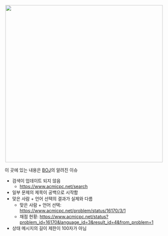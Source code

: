 <p align="center"><a href = "https://www.acmicpc.net"><img src="https://upload.acmicpc.net/23278560-e2ca-4e90-a663-9386e5049860/boj.png" width="500"></a></p>

이 곳에 있는 내용은 [BOJ](https://www.acmicpc.net)의 알려진 이슈

* 검색이 업데이트 되지 않음
  * https://www.acmicpc.net/search
* 일부 문제의 제목이 공백으로 시작함
* 맞은 사람 + 언어 선택의 결과가 실제와 다름
  * 맞은 사람 + 언어 선택: https://www.acmicpc.net/problem/status/16170/3/1
  * 채점 현황: https://www.acmicpc.net/status?problem_id=16170&language_id=3&result_id=4&from_problem=1
* 상태 메시지의 길이 제한이 100자가 아님
